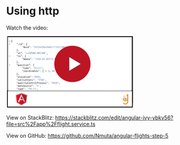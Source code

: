 # Using http

Watch the video:

[![](video-player.png)](https://drive.google.com/file/d/1kx10vSG6paO89WyzM7EvQR9OytTxVjRR/view?usp=sharing)

View on StackBlitz:
https://stackblitz.com/edit/angular-ivy-ybkv56?file=src%2Fapp%2Fflight.service.ts

View on GitHub: 
https://github.com/Nmuta/angular-flights-step-5


